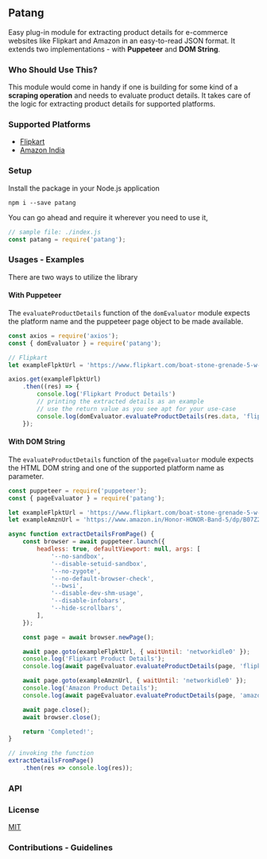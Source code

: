 ## Patang
Easy plug-in module for extracting product details for e-commerce websites like Flipkart and Amazon in an easy-to-read JSON format. It extends two implementations - with __Puppeteer__ and __DOM String__.

### Who Should Use This?
This module would come in handy if one is building for some kind of a __scraping operation__ and needs to evaluate product details. It takes care of the logic for extracting product details for supported platforms. 

### Supported Platforms
- [Flipkart](https://www.flipkart.com)
- [Amazon India](https://amazon.in) 

### Setup
Install the package in your Node.js application
```
npm i --save patang
```
You can go ahead and require it wherever you need to use it,
``` javascript
// sample file: ./index.js
const patang = require('patang');
```

### Usages - Examples
There are two ways to utilize the library
#### __With Puppeteer__
The `evaluateProductDetails` function of the `domEvaluator` module expects the platform name and the puppeteer page object to be made available.
```javascript
const axios = require('axios');
const { domEvaluator } = require('patang');

// Flipkart
let exampleFlpktUrl = 'https://www.flipkart.com/boat-stone-grenade-5-w-portable-bluetooth-speaker/p/itm0f38c2f530da5?pid=ACCFDBFR9ZCZTDGJ&lid=LSTACCFDBFR9ZCZTDGJUKDA7E&marketplace=FLIPKART&srno=b_1_1&otracker=hp_omu_Top%2BOffers_5_3.dealCard.OMU_MG06BUMHI8DW_3&otracker1=hp_omu_PINNED_neo%2Fmerchandising_Top%2BOffers_NA_dealCard_cc_5_NA_view-all_3&fm=neo%2Fmerchandising&iid=78c6c4aa-ba59-437b-b973-e57a583ee1c7.ACCFDBFR9ZCZTDGJ.SEARCH&ppt=browse&ppn=browse&ssid=ca4ygt9n0g0000001608474631861';

axios.get(exampleFlpktUrl)
    .then((res) => {
        console.log('Flipkart Product Details')
        // printing the extracted details as an example
        // use the return value as you see apt for your use-case 
        console.log(domEvaluator.evaluateProductDetails(res.data, 'flipkart'));
    });
```

#### __With DOM String__
The `evaluateProductDetails` function of the `pageEvaluator` module expects the HTML DOM string and one of the supported platform name as parameter.

``` javascript
const puppeteer = require('puppeteer');
const { pageEvaluator } = require('patang');

let exampleFlpktUrl = 'https://www.flipkart.com/boat-stone-grenade-5-w-portable-bluetooth-speaker/p/itm0f38c2f530da5?pid=ACCFDBFR9ZCZTDGJ&lid=LSTACCFDBFR9ZCZTDGJUKDA7E&marketplace=FLIPKART&srno=b_1_1&otracker=hp_omu_Top%2BOffers_5_3.dealCard.OMU_MG06BUMHI8DW_3&otracker1=hp_omu_PINNED_neo%2Fmerchandising_Top%2BOffers_NA_dealCard_cc_5_NA_view-all_3&fm=neo%2Fmerchandising&iid=78c6c4aa-ba59-437b-b973-e57a583ee1c7.ACCFDBFR9ZCZTDGJ.SEARCH&ppt=browse&ppn=browse&ssid=ca4ygt9n0g0000001608474631861';
let exampleAmznUrl = 'https://www.amazon.in/Honor-HONOR-Band-5/dp/B07Z26SS9G/?_encoding=UTF8&pd_rd_w=E2RZU&pf_rd_p=e60c70f0-0541-4ba5-b6fc-ada95198a5fe&pf_rd_r=FVVSZP80NMR76D87FG70&pd_rd_r=c469c8b3-2ea8-4cb2-b9e3-8ca2cd005fe4&pd_rd_wg=Xwn0L&ref_=pd_gw_crs_zg_bs_1984443031';

async function extractDetailsFromPage() {
    const browser = await puppeteer.launch({
        headless: true, defaultViewport: null, args: [
            '--no-sandbox',
            '--disable-setuid-sandbox',
            '--no-zygote',
            '--no-default-browser-check',
            '--bwsi',
            '--disable-dev-shm-usage',
            '--disable-infobars',
            '--hide-scrollbars',
        ],
    });

    const page = await browser.newPage();

    await page.goto(exampleFlpktUrl, { waitUntil: 'networkidle0' });
    console.log('Flipkart Product Details');
    console.log(await pageEvaluator.evaluateProductDetails(page, 'flipkart'));

    await page.goto(exampleAmznUrl, { waitUntil: 'networkidle0' });
    console.log('Amazon Product Details');
    console.log(await pageEvaluator.evaluateProductDetails(page, 'amazon'));

    await page.close();
    await browser.close();

    return 'Completed!';
}

// invoking the function
extractDetailsFromPage()
    .then(res => console.log(res));
```

### API


### License
[MIT](https://github.com/tejazz/patang/blob/main/LICENSE)

### Contributions - Guidelines
